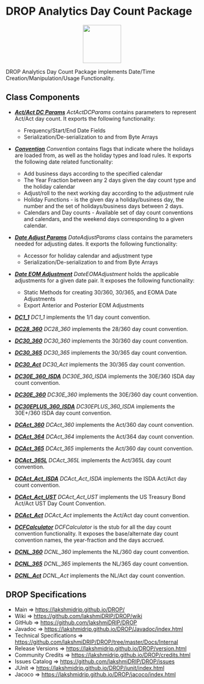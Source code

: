 # DROP Analytics Day Count Package

<p align="center"><img src="https://github.com/lakshmiDRIP/DROP/blob/master/DRIP_Logo.gif?raw=true" width="100"></p>

DROP Analytics Day Count Package implements Date/Time Creation/Manipulation/Usage Functionality.

## Class Components

 * [***Act/Act DC Params***](https://github.com/lakshmiDRIP/DROP/tree/master/src/main/java/org/drip/analytics/daycount/ActActDCParams.java)
 <i>ActActDCParams</i> contains parameters to represent Act/Act day count. It exports the following
 functionality:
 	* Frequency/Start/End Date Fields
 	* Serialization/De-serialization to and from Byte Arrays

 * [***Convention***](https://github.com/lakshmiDRIP/DROP/tree/master/src/main/java/org/drip/analytics/daycount/Convention.java)
 <i>Convention</i> contains flags that indicate where the holidays are loaded from, as well as the holiday
 types and load rules. It exports the following date related functionality:
 	* Add business days according to the specified calendar</li>
 	* The Year Fraction between any 2 days given the day count type and the holiday calendar</li>
 	* Adjust/roll to the next working day according to the adjustment rule</li>
 	* Holiday Functions - is the given day a holiday/business day, the number and the set of
 		holidays/business days between 2 days.
 	* Calendars and Day counts - Available set of day count conventions and calendars, and the weekend days
 		corresponding to a given calendar.

 * [***Date Adjust Params***](https://github.com/lakshmiDRIP/DROP/tree/master/src/main/java/org/drip/analytics/daycount/DateAdjustParams.java)
 <i>DateAdjustParams</i> class contains the parameters needed for adjusting dates. It exports the following
 functionality:
 	* Accessor for holiday calendar and adjustment type
 	* Serialization/De-serialization to and from Byte Arrays

 * [***Date EOM Adjustment***](https://github.com/lakshmiDRIP/DROP/tree/master/src/main/java/org/drip/analytics/daycount/DateEOMAdjustment.java)
 <i>DateEOMAdjustment</i> holds the applicable adjustments for a given date pair. It exposes the following
 functionality:
 	* Static Methods for creating 30/360, 30/365, and EOMA Date Adjustments
 	* Export Anterior and Posterior EOM Adjustments

 * [***DC1_1***](https://github.com/lakshmiDRIP/DROP/tree/master/src/main/java/org/drip/analytics/daycount/DC1_1.java)
 <i>DC1_1</i> implements the 1/1 day count convention.

 * [***DC28_360***](https://github.com/lakshmiDRIP/DROP/tree/master/src/main/java/org/drip/analytics/daycount/DC28_360.java)
 <i>DC28_360</i> implements the 28/360 day count convention.

 * [***DC30_360***](https://github.com/lakshmiDRIP/DROP/tree/master/src/main/java/org/drip/analytics/daycount/DC30_360.java)
 <i>DC30_360</i> implements the 30/360 day count convention.

 * [***DC30_365***](https://github.com/lakshmiDRIP/DROP/tree/master/src/main/java/org/drip/analytics/daycount/DC30_365.java)
 <i>DC30_365</i> implements the 30/365 day count convention.

 * [***DC30_Act***](https://github.com/lakshmiDRIP/DROP/tree/master/src/main/java/org/drip/analytics/daycount/DC30_Act.java)
 <i>DC30_Act</i> implements the 30/365 day count convention.

 * [***DC30E_360_ISDA***](https://github.com/lakshmiDRIP/DROP/tree/master/src/main/java/org/drip/analytics/daycount/DC30E_360_ISDA.java)
 <i>DC30E_360_ISDA</i> implements the 30E/360 ISDA day count convention.

 * [***DC30E_360***](https://github.com/lakshmiDRIP/DROP/tree/master/src/main/java/org/drip/analytics/daycount/DC30E_360.java)
 <i>DC30E_360</i> implements the 30E/360 day count convention.

 * [***DC30EPLUS_360_ISDA***](https://github.com/lakshmiDRIP/DROP/tree/master/src/main/java/org/drip/analytics/daycount/DC30EPLUS_360_ISDA.java)
 <i>DC30EPLUS_360_ISDA</i> implements the 30E+/360 ISDA day count convention.

 * [***DCAct_360***](https://github.com/lakshmiDRIP/DROP/tree/master/src/main/java/org/drip/analytics/daycount/DCAct_360.java)
 <i>DCAct_360</i> implements the Act/360 day count convention.

 * [***DCAct_364***](https://github.com/lakshmiDRIP/DROP/tree/master/src/main/java/org/drip/analytics/daycount/DCAct_364.java)
 <i>DCAct_364</i> implements the Act/364 day count convention.

 * [***DCAct_365***](https://github.com/lakshmiDRIP/DROP/tree/master/src/main/java/org/drip/analytics/daycount/DCAct_365.java)
 <i>DCAct_365</i> implements the Act/360 day count convention.

 * [***DCAct_365L***](https://github.com/lakshmiDRIP/DROP/tree/master/src/main/java/org/drip/analytics/daycount/DCAct_365L.java)
 <i>DCAct_365L</i> implements the Act/365L day count convention.

 * [***DCAct_Act_ISDA***](https://github.com/lakshmiDRIP/DROP/tree/master/src/main/java/org/drip/analytics/daycount/DCAct_Act_ISDA.java)
 <i>DCAct_Act_ISDA</i> implements the ISDA Act/Act day count convention.

 * [***DCAct_Act_UST***](https://github.com/lakshmiDRIP/DROP/tree/master/src/main/java/org/drip/analytics/daycount/DCAct_Act_UST.java)
 <i>DCAct_Act_UST</i> implements the US Treasury Bond Act/Act UST Day Count Convention.

 * [***DCAct_Act***](https://github.com/lakshmiDRIP/DROP/tree/master/src/main/java/org/drip/analytics/daycount/DCAct_Act.java)
 <i>DCAct_Act</i> implements the Act/Act day count convention.

 * [***DCFCalculator***](https://github.com/lakshmiDRIP/DROP/tree/master/src/main/java/org/drip/analytics/daycount/DCFCalculator.java)
 <i>DCFCalculator</i> is the stub for all the day count convention functionality. It exposes the
 base/alternate day count convention names, the year-fraction and the days accrued.

 * [***DCNL_360***](https://github.com/lakshmiDRIP/DROP/tree/master/src/main/java/org/drip/analytics/daycount/DCNL_360.java)
 <i>DCNL_360</i> implements the NL/360 day count convention.

 * [***DCNL_365***](https://github.com/lakshmiDRIP/DROP/tree/master/src/main/java/org/drip/analytics/daycount/DCNL_365.java)
 <i>DCNL_365</i> implements the NL/365 day count convention.

 * [***DCNL_Act***](https://github.com/lakshmiDRIP/DROP/tree/master/src/main/java/org/drip/analytics/daycount/DCNL_Act.java)
 <i>DCNL_Act</i> implements the NL/Act day count convention.

## DROP Specifications
 * Main                     => https://lakshmidrip.github.io/DROP/
 * Wiki                     => https://github.com/lakshmiDRIP/DROP/wiki
 * GitHub                   => https://github.com/lakshmiDRIP/DROP
 * Javadoc                  => https://lakshmidrip.github.io/DROP/Javadoc/index.html
 * Technical Specifications => https://github.com/lakshmiDRIP/DROP/tree/master/Docs/Internal
 * Release Versions         => https://lakshmidrip.github.io/DROP/version.html
 * Community Credits        => https://lakshmidrip.github.io/DROP/credits.html
 * Issues Catalog           => https://github.com/lakshmiDRIP/DROP/issues
 * JUnit                    => https://lakshmidrip.github.io/DROP/junit/index.html
 * Jacoco                   => https://lakshmidrip.github.io/DROP/jacoco/index.html
